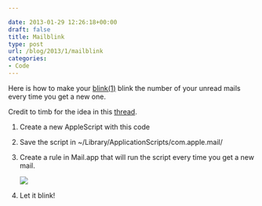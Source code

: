 ```yaml
---

date: 2013-01-29 12:26:18+00:00
draft: false
title: Mailblink
type: post
url: /blog/2013/1/mailblink
categories:
- Code
---
```


Here is how to make your [blink(1)](http://thingm.com/products/blink-1.html) blink the number of your unread mails every time you get a new one.


 
   
 


Credit to timb for the idea in this [thread](https://getsatisfaction.com/thingm/topics/blink_if_there_a_unread_mails_in_mail_app).

1. Create a new AppleScript with this code

2. Save the script in ~/Library/ApplicationScripts/com.apple.mail/

3. Create a rule in Mail.app that will run the script every time you get a new mail.


  
      ![](/images/2013-01-29-20131mailblink/Screen+Shot+2013-01-29+at+12.10.26+PM.jpg)

  



4. Let it blink!
